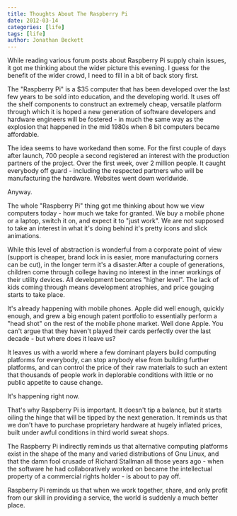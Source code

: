 ```yaml
---
title: Thoughts About The Raspberry Pi
date: 2012-03-14
categories: [life]
tags: [life]
author: Jonathan Beckett
---
```


While reading various forum posts about Raspberry Pi supply chain issues, it got me thinking about the wider picture this evening. I guess for the benefit of the wider crowd, I need to fill in a bit of back story first.

The "Raspberry Pi" is a $35 computer that has been developed over the last few years to be sold into education, and the developing world. It uses off the shelf components to construct an extremely cheap, versatile platform through which it is hoped a new generation of software developers and hardware engineers will be fostered - in much the same way as the explosion that happened in the mid 1980s when 8 bit computers became affordable.

The idea seems to have workedand then some. For the first couple of days after launch, 700 people a second registered an interest with the production partners of the project. Over the first week, over 2 million people. It caught everybody off guard - including the respected partners who will be manufacturing the hardware. Websites went down worldwide.

Anyway.

The whole "Raspberry Pi" thing got me thinking about how we view computers today - how much we take for granted. We buy a mobile phone or a laptop, switch it on, and expect it to "just work". We are not supposed to take an interest in what it's doing behind it's pretty icons and slick animations.

While this level of abstraction is wonderful from a corporate point of view (support is cheaper, brand lock in is easier, more manufacturing corners can be cut), in the longer term it's a disaster.After a couple of generations, children come through college having no interest in the inner workings of their utility devices. All development becomes "higher level". The lack of kids coming through means development atrophies, and price gouging starts to take place.

It's already happening with mobile phones. Apple did well enough, quickly enough, and grew a big enough patent portfolio to essentially perform a "head shot" on the rest of the mobile phone market. Well done Apple. You can't argue that they haven't played their cards perfectly over the last decade - but where does it leave us?

It leaves us with a world where a few dominant players build computing platforms for everybody, can stop anybody else from building further platforms, and can control the price of their raw materials to such an extent that thousands of people work in deplorable conditions with little or no public appetite to cause change.

It's happening right now.

That's why Raspberry Pi is important. It doesn't tip a balance, but it starts oiling the hinge that will be tipped by the next generation. It reminds us that we don't have to purchase proprietary hardware at hugely inflated prices, built under awful conditions in third world sweat shops.

The Raspberry Pi indirectly reminds us that alternative computing platforms exist in the shape of the many and varied distributions of Gnu Linux, and that the damn fool crusade of Richard Stallman all those years ago - when the software he had collaboratively worked on became the intellectual property of a commercial rights holder - is about to pay off.

Raspberry Pi reminds us that when we work together, share, and only profit from our skill in providing a service, the world is suddenly a much better place.